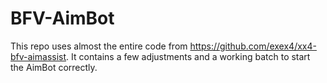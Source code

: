 # BFV-AimBot
This repo uses almost the entire code from https://github.com/exex4/xx4-bfv-aimassist. It contains a few adjustments and a working batch to start the AimBot correctly.
